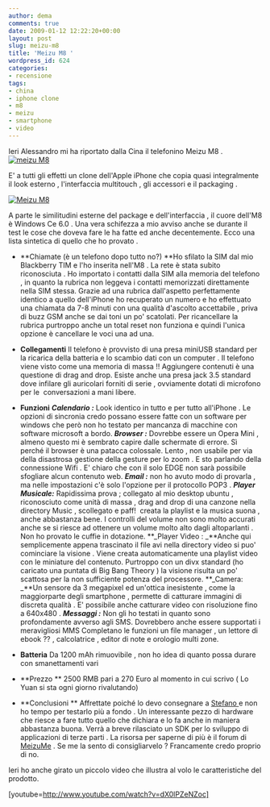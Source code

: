 ```yaml
---
author: dema
comments: true
date: 2009-01-12 12:22:20+00:00
layout: post
slug: meizu-m8
title: 'Meizu M8 '
wordpress_id: 624
categories:
- recensione
tags:
- china
- iphone clone
- m8
- meizu
- smartphone
- video
---
```


Ieri Alessandro mi ha riportato dalla Cina il telefonino Meizu M8 .
[![meizu M8](http://dema.tv/wp-content/uploads/2009/01/3191204194_11c4868e4b.jpg)](http://www.flickr.com/photos/dema/3191204194/)

E' a tutti gli effetti un clone dell'Apple iPhone che copia quasi integralmente il look esterno , l'interfaccia multitouch , gli accessori e il packaging .

[![Meizu M8](http://dema.tv/wp-content/uploads/2009/01/3190374133_19805e6a0f.jpg)](http://www.flickr.com/photos/dema/3190374133/)

A parte le similitudini esterne del package e dell'interfaccia , il cuore dell'M8 è Windows Ce 6.0 . Una vera schifezza a mio avviso anche se durante il  test le cose che doveva fare le ha fatte ed anche decentemente. Ecco una lista sintetica di quello che ho provato .



	
  * **Chiamate (è un telefono dopo tutto no?)
**Ho sfilato la SIM dal mio Blackberry TIM e l'ho inserita nell'M8 . La rete è stata subito riconosciuta . Ho importato i contatti dalla SIM alla memoria del telefono , in quanto la rubrica non leggeva i contatti memorizzati direttamente nella SIM stessa. Grazie ad una rubrica dall'aspetto perfettamente identico a quello dell'iPhone ho recuperato un numero e ho effettuato una chiamata da 7-8 minuti con una qualità d'ascolto accettabile , priva di buzz GSM anche se dai toni un po' scatolati.
Per ricancellare la rubrica purtroppo anche un total reset non funziona e quindi l'unica opzione è cancellare le voci una ad una.

	
  * **Collegamenti**
Il telefono è provvisto di una presa miniUSB standard per la ricarica della batteria e lo scambio dati con un computer . Il telefono viene visto come una memoria di massa !! Aggiungere contenuti è una questione di drag and drop. Esiste anche una presa jack 3.5 standard dove infilare gli auricolari forniti di serie , ovviamente dotati di microfono per le  conversazioni a mani libere.

	
  * **Funzioni**
_**Calendario :**_ Look identico in tutto e per tutto all'iPhone . Le opzioni di sincronia credo possano essere fatte con un software per windows che però non ho testato per mancanza di macchine con software microsoft a bordo.
_**Browser :**_ Dovrebbe essere un Opera Mini , almeno questo mi è sembrato capire dalle schermate di errore. Sì perché il browser è una patacca colossale. Lento , non usabile per via della disastrosa gestione della gesture per lo zoom . E sto parlando della connessione Wifi . E' chiaro che con il solo EDGE non sarà possibile sfogliare alcun contenuto web.
**_Email :_** non ho avuto modo di provarla , ma nelle impostazioni c'è solo l'opzione per il protocollo POP3 .
**_Player Musicale:_** Rapidissima prova ; collegato al mio desktop ubuntu , riconosciuto come unità di massa , drag and drop di una canzone nella directory Music , scollegato e paff!  creata la playlist e la musica suona , anche abbastanza bene. I controlli del volume non sono molto accurati anche se si riesce ad ottenere un volume molto alto dagli altoparlanti . Non ho provato le cuffie in dotazione.
**_Player Video : _**Anche qui semplicemente appena trascinato il file avi nella directory video si puo' cominciare la visione . Viene creata automaticamente una playlist video con le miniature del contenuto. Purtroppo con un divx standard (ho caricato una puntata di Big Bang Theory ) la visione risulta un po' scattosa per la non sufficiente potenza del processore.
**_Camera: _**Un sensore da 3 megapixel ed un'ottica inesistente , come la maggiorparte degli smartphone , permette di catturare immagini di discreta qualità . E' possibile anche catturare video con risoluzione fino a 640x480 .
**_Messaggi :_** Non gli ho testati in quanto sono profondamente avverso agli SMS. Dovrebbero anche essere supportati i meravigliosi MMS
Completano le funzioni un file manager , un lettore di ebook ?? , calcolatrice , editor di note e orologio multi zone.

	
  * **Batteria**
Da 1200 mAh rimuovibile , non ho idea di quanto possa durare con smanettamenti vari

	
  * **Prezzo **
2500 RMB pari a 270 Euro al momento in cui scrivo ( Lo Yuan si sta ogni giorno rivalutando)

	
  * **Conclusioni **
Affrettate poiché lo devo consegnare a [Stefano ](http://blog.quintarelli.it/)e non ho tempo per testarlo più a fondo . Un interessante pezzo di hardware che riesce a fare tutto quello che dichiara e lo fa anche in maniera abbastanza buona. Verrà a breve rilasciato un SDK per lo sviluppo di applicazioni di terze parti . La risorsa per saperne di più è il forum di [MeizuMe](http://www.meizume.com/forums.php) .
Se me la sento di consigliarvelo ? Francamente credo proprio di no.


Ieri ho anche girato un piccolo video che illustra al volo le caratteristiche del prodotto.

[youtube=http://www.youtube.com/watch?v=dX0lPZeNZoc]
